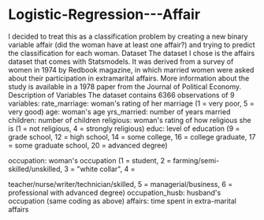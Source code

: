 # Logistic-Regression---Affair
I decided to treat this as a classification problem by creating a new binary
variable affair (did the woman have at least one affair?) and trying to
predict the classification for each woman.
Dataset
The dataset I chose is the affairs dataset that comes with Statsmodels. It
was derived from a survey of women in 1974 by Redbook magazine, in
which married women were asked about their participation in extramarital
affairs. More information about the study is available in a 1978 paper from
the Journal of Political Economy.
Description of Variables
The dataset contains 6366 observations of 9 variables:
rate_marriage: woman's rating of her marriage (1 = very poor, 5 =
very good)
age: woman's age
yrs_married: number of years married
children: number of children
religious: woman's rating of how religious she is (1 = not religious, 4 =
strongly religious)
educ: level of education (9 = grade school, 12 = high school, 14 =
some college, 16 = college graduate, 17 = some graduate school, 20
= advanced degree)

occupation: woman's occupation (1 = student, 2 = farming/semi-
skilled/unskilled, 3 = "white collar", 4 =

teacher/nurse/writer/technician/skilled, 5 = managerial/business, 6 =
professional with advanced degree)
occupation_husb: husband's occupation (same coding as above)
affairs: time spent in extra-marital affairs
